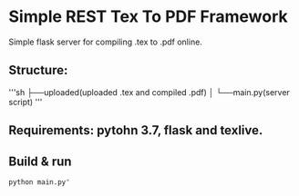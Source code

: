 # Simple REST Tex To PDF Framework

Simple flask server for compiling .tex to .pdf online.

## Structure:
'''sh
├──uploaded(uploaded .tex and compiled .pdf)
│
└──main.py(server script)
'''
## Requirements: pytohn 3.7, flask and texlive.
## Build & run
```sh
python main.py"
```
